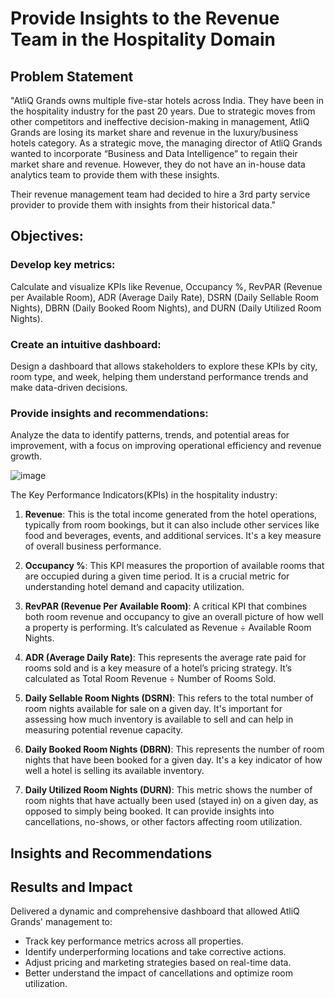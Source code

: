 # Provide Insights to the Revenue Team in the Hospitality Domain

## Problem Statement
"AtliQ Grands owns multiple five-star hotels across India. They have been in the hospitality industry for the past 20 years. Due to strategic moves from other competitors and ineffective decision-making in management, AtliQ Grands are losing its market share and revenue in the luxury/business hotels category. As a strategic move, the managing director of AtliQ Grands wanted to incorporate “Business and Data Intelligence” to regain their market share and revenue. However, they do not have an in-house data analytics team to provide them with these insights.

Their revenue management team had decided to hire a 3rd party service provider to provide them with insights from their historical data."

## Objectives:
### Develop key metrics:
Calculate and visualize KPIs like Revenue, Occupancy %, RevPAR (Revenue per Available Room), ADR (Average Daily Rate), DSRN (Daily Sellable Room Nights), DBRN (Daily Booked Room Nights), and DURN (Daily Utilized Room Nights).
### Create an intuitive dashboard: 
Design a dashboard that allows stakeholders to explore these KPIs by city, room type, and week, helping them understand performance trends and make data-driven decisions.
### Provide insights and recommendations: 
Analyze the data to identify patterns, trends, and potential areas for improvement, with a focus on improving operational efficiency and revenue growth.

![image](https://github.com/user-attachments/assets/1447296c-6bc9-4b73-bdef-df18f948c229)

The Key Performance Indicators(KPIs) in the hospitality industry:

1. **Revenue**: This is the total income generated from the hotel operations, typically from room bookings, but it can also include other services like food and beverages, events, and additional services. It's a key measure of overall business performance.

2. **Occupancy %**: This KPI measures the proportion of available rooms that are occupied during a given time period. It is a crucial metric for understanding hotel demand and capacity utilization.

3. **RevPAR (Revenue Per Available Room)**: A critical KPI that combines both room revenue and occupancy to give an overall picture of how well a property is performing. It’s calculated as Revenue ÷ Available Room Nights.

4. **ADR (Average Daily Rate)**: This represents the average rate paid for rooms sold and is a key measure of a hotel’s pricing strategy. It’s calculated as Total Room Revenue ÷ Number of Rooms Sold.

5. **Daily Sellable Room Nights (DSRN)**: This refers to the total number of room nights available for sale on a given day. It's important for assessing how much inventory is available to sell and can help in measuring potential revenue capacity.

6. **Daily Booked Room Nights (DBRN)**: This represents the number of room nights that have been booked for a given day. It's a key indicator of how well a hotel is selling its available inventory.

7. **Daily Utilized Room Nights (DURN)**: This metric shows the number of room nights that have actually been used (stayed in) on a given day, as opposed to simply being booked. It can provide insights into cancellations, no-shows, or other factors affecting room utilization.

## Insights and Recommendations

## Results and Impact
Delivered a dynamic and comprehensive dashboard that allowed AtliQ Grands' management to:
* Track key performance metrics across all properties.
* Identify underperforming locations and take corrective actions.
* Adjust pricing and marketing strategies based on real-time data.
* Better understand the impact of cancellations and optimize room utilization.

